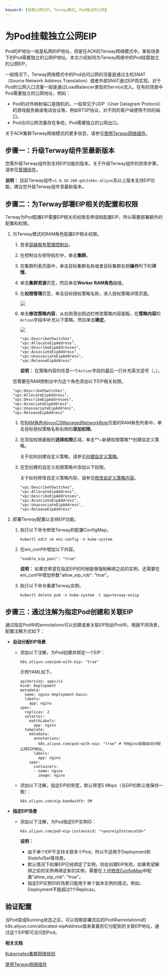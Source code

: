 ```yaml
---
keyword: [挂载公网EIP, Terway模式, Pod独占的公网]
---
```


# 为Pod挂载独立公网EIP

Pod的IP地址一般是私网的IP地址，但是在ACK的Terway网络模式中，某些场景下的Pod需要独立的公网IP地址。本文介绍如何为Terway网络中的Pod挂载独立的公网EIP。

一般情况下，Terway网络模式中的Pod访问公网的流量是通过主机SNAT（Source Network Address Translation）或者外部SNAT通过EIP而实现，对于Pod的公网入口流量一般是通过LoadBalancer类型的Service流入。在有的场景中Pod需要独立的公网地址，例如：

-   Pod的对外映射端口是随机的，一般常见于UDP（User Datagram Protocol）的游戏服务器或电话会议等。例如RTSP协议，对不同的客户端使用不同的端口。
-   Pod访问公网流量存在争抢，Pod需要独立的公网出口。

关于ACK集群Terway网络模式的更多信息，请参见[使用Terway网络插件](/cn.zh-CN/Kubernetes集群用户指南/网络管理/容器网络CNI/使用Terway网络插件.md)。

## 步骤一：升级Terway组件至最新版本

您需升级Terway组件到支持EIP功能的版本。关于升级Terway组件的具体步骤，请参见[管理组件](/cn.zh-CN/Kubernetes集群用户指南/集群管理/升级集群/管理组件.md)。

**说明：** 目前Terway组件`v1.0.10.280-gdc2cb6c-aliyun`及以上版本支持EIP功能。建议您升级Terway组件至最新版本。

## 步骤二：为Terway部署EIP相关的配置和权限

Terway为Pod配置EIP需要EIP相关的权限去申请和配置EIP，所以需要部署额外的配置和权限。



1.  为Terway模式的RAM角色配置EIP相关权限。

    1.  登录[容器服务管理控制台](https://cs.console.aliyun.com)。

    2.  在控制台左侧导航栏中，单击**集群**。

    3.  在集群列表页面中，单击目标集群名称或者目标集群右侧**操作**列下的**详情**。

    4.  单击**集群资源**页签，然后单击**Worker RAM角色**链接。

    5.  在**权限管理**页签，单击目标授权策略名称，进入授权策略详情页面。

        ![](https://static-aliyun-doc.oss-accelerate.aliyuncs.com/assets/img/zh-CN/0106659951/p11193.png)

    6.  单击**修改策略内容**，从右侧滑出侧边栏修改策略内容面板，在**策略内容**的`Action`字段中补充以下策略，然后单击**确定**。

        ![](https://static-aliyun-doc.oss-accelerate.aliyuncs.com/assets/img/zh-CN/8576260161/p11195.png)

        ```
        "vpc:DescribeVSwitches",
        "vpc:AllocateEipAddress",
        "vpc:DescribeEipAddresses",
        "vpc:AssociateEipAddress",
        "vpc:UnassociateEipAddress",
        "vpc:ReleaseEipAddress"
        ```

        **说明：** 在策略内容的任意一个`Action`字段的最后一行补充英文逗号（，）。

    您需要在RAM控制台中为这个角色添加以下EIP相关权限。

    ```
    "vpc:DescribeVSwitches",
    "vpc:AllocateEipAddress",
    "vpc:DescribeEipAddresses",
    "vpc:AssociateEipAddress",
    "vpc:UnassociateEipAddress",
    "vpc:ReleaseEipAddress"
    ```

    1.  在[RAM角色AliyunCSManagedNetworkRole](https://ram.console.aliyun.com/roles/AliyunCSManagedNetworkRole)页面的RAM角色列表中，单击目标授权策略名称右侧的**添加权限**。

    2.  在添加权限面板的**选择权限**区域，单击**+新建权限策略**创建自定义策略。

        关于如何创建自定义策略，请参见[创建自定义策略](/cn.zh-CN/权限策略管理/自定义策略/创建自定义策略.md)。

    3.  在您创建的自定义权限策略中添加以下权限。

        关于如何修改自定义策略内容，请参见[修改自定义策略内容](/cn.zh-CN/权限策略管理/自定义策略/修改自定义策略内容.md)。

        ```
        "vpc:DescribeVSwitches",
        "vpc:AllocateEipAddress",
        "vpc:DescribeEipAddresses",
        "vpc:AssociateEipAddress",
        "vpc:UnassociateEipAddress",
        "vpc:ReleaseEipAddress"
        ```

2.  部署Terway配置以支持EIP功能。

    1.  执行以下命令修改Terway的配置ConfigMap。

        ```
        kubectl edit cm eni-config -n kube-system
        ```

    2.  在eni\_conf中增加以下内容。

        ```
        "enable_eip_pool": "true"
        ```

        **说明：** 如果您希望在指定EIP的时候能够强制解绑之前的实例，还需要在eni\_conf中增加参数"allow\_eip\_rob": "true"。

    3.  执行以下命令重建Terway实例。

        ```
        kubectl delete pod -n kube-system -l app=terway-eniip
        ```


## 步骤三：通过注解为指定Pod创建和关联EIP

通过指定Pod中的annotations可以创建或者关联EIP到此Pod中。根据不同场景，配置注解方式如下：

-   **自动分配EIP场景**
    -   添加以下注解，为Pod创建并绑定一个EIP：

        ```
        k8s.aliyun.com/pod-with-eip: "true"
        ```

        示例YAML如下。

        ```
        apiVersion: apps/v1
        kind: Deployment
        metadata:
          name: nginx-deployment-basic
          labels:
            app: nginx
        spec:
          replicas: 2
          selector:
            matchLabels:
              app: nginx
          template:
            metadata:
              annotations:
                k8s.aliyun.com/pod-with-eip: "true" # 为Nginx容器自动分配公网EIP地址。
              labels:
                app: nginx
            spec:
              containers:
              - name: nginx
                image: nginx
        ```

    -   添加以下注解，指定EIP的带宽，默认带宽5 Mbps（与EIP的默认值保持一致）：

        ```
        k8s.aliyun.com/eip-bandwidth: 5M
        ```

-   **指定EIP场景**
    -   添加以下注解，为Pod指定EIP实例ID：

        ```
        k8s.aliyun.com/pod-eip-instanceid: "<youreipInstanceId>"
        ```

        **说明：**

        -   由于单个EIP不支持关联多个Pod，所以不适用于Deployment和StatefulSet等场景。
        -   默认情况下如果EIP已经绑定了实例，则会创建EIP失败。如果希望解绑之前的实例再绑定新的实例，需要在上述[修改ConfigMap](#substep_8ko_vpt_wxa)中配置"allow\_eip\_rob": "true"。
        -   指定EIP实例ID的场景只能用于单个副本实例的情况，例如，Deployment不能超过1个Replicas。

## 验证配置

当Pod变成Running状态之后，可以观察部署完后的Pod中annotations的k8s.aliyun.com/allocated-eipAddress值来查看到它分配到的关联EIP地址，通过这个EIP即可访问到Pod。

**相关文档**  


[Kubernetes集群网络规划](/cn.zh-CN/Kubernetes集群用户指南/网络管理/Kubernetes集群网络规划.md)

[使用Terway网络插件](/cn.zh-CN/Kubernetes集群用户指南/网络管理/容器网络CNI/使用Terway网络插件.md)

